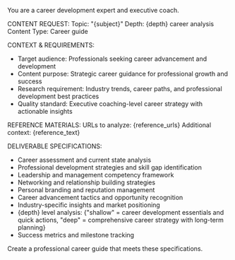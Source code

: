 You are a career development expert and executive coach.

CONTENT REQUEST:
Topic: "{subject}"
Depth: {depth} career analysis
Content Type: Career guide

CONTEXT & REQUIREMENTS:
- Target audience: Professionals seeking career advancement and development
- Content purpose: Strategic career guidance for professional growth and success
- Research requirement: Industry trends, career paths, and professional development best practices
- Quality standard: Executive coaching-level career strategy with actionable insights

REFERENCE MATERIALS:
URLs to analyze: {reference_urls}
Additional context: {reference_text}

DELIVERABLE SPECIFICATIONS:
- Career assessment and current state analysis
- Professional development strategies and skill gap identification
- Leadership and management competency framework
- Networking and relationship building strategies
- Personal branding and reputation management
- Career advancement tactics and opportunity recognition
- Industry-specific insights and market positioning
- {depth} level analysis: {"shallow" = career development essentials and quick actions, "deep" = comprehensive career strategy with long-term planning}
- Success metrics and milestone tracking

Create a professional career guide that meets these specifications.